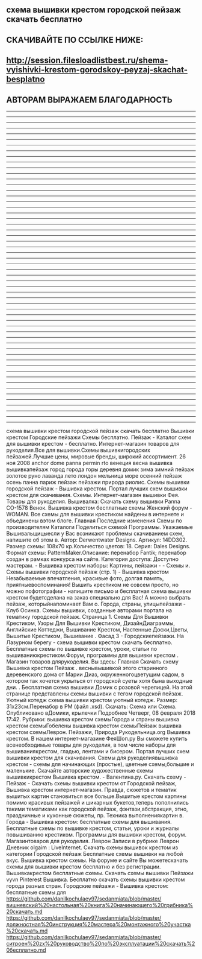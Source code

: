 схема вышивки крестом городской пейзаж скачать бесплатно
--------------------------------------------------
СКАЧИВАЙТЕ ПО ССЫЛКЕ НИЖЕ:
--------------------------------------------------
http://session.filesloadlistbest.ru/shema-vyishivki-krestom-gorodskoy-peyzaj-skachat-besplatno
--------------------------------------------------
АВТОРАМ ВЫРАЖАЕМ БЛАГОДАРНОСТЬ
--------------------------------------------------
--------------------------------------------------
--------------------------------------------------
--------------------------------------------------
--------------------------------------------------
--------------------------------------------------
--------------------------------------------------
--------------------------------------------------
--------------------------------------------------
--------------------------------------------------
--------------------------------------------------
--------------------------------------------------
--------------------------------------------------
--------------------------------------------------
--------------------------------------------------
--------------------------------------------------
--------------------------------------------------
--------------------------------------------------
--------------------------------------------------
--------------------------------------------------
--------------------------------------------------
--------------------------------------------------
--------------------------------------------------
--------------------------------------------------
--------------------------------------------------
--------------------------------------------------
--------------------------------------------------
--------------------------------------------------
--------------------------------------------------
--------------------------------------------------
--------------------------------------------------
--------------------------------------------------
--------------------------------------------------
--------------------------------------------------
--------------------------------------------------
--------------------------------------------------
--------------------------------------------------
--------------------------------------------------
--------------------------------------------------
--------------------------------------------------
--------------------------------------------------
--------------------------------------------------
--------------------------------------------------
--------------------------------------------------
--------------------------------------------------
--------------------------------------------------
--------------------------------------------------
--------------------------------------------------
--------------------------------------------------
--------------------------------------------------
--------------------------------------------------
--------------------------------------------------
--------------------------------------------------
--------------------------------------------------
--------------------------------------------------
--------------------------------------------------
--------------------------------------------------
схема вышивки крестом городской пейзаж скачать бесплатно Вышивки крестом Городские пейзажи  Схемы бесплатно. Пейзаж - Каталог схем для вышивки крестом - бесплатно. Интернет-магазин товаров для рукоделия.Все для вышивки.Схемы вышивкигородских пейзажей.Лучшие цены, мировые бренды, широкий ассортимент. 26 ноя 2008  anchor  dome  panna  permin  rto  венеция  весна  вышивка  вышивкапейзаж  город  города  горы  деревня  домик  зима  зимний пейзаж золотое руно  лаванда  лето  лондон  мельница  море  осенний пейзаж осень  панна  париж  пейзаж  пейзажи  природа  риолис. Схемы вышивки городской пейзаж - Вышивка крестом. Портал лучших схем вышивки крестом для скачивания. Схемы. Интернет-магазин вышивки Фея. Товары для рукоделия. Вышивалка: Скачать схему вышивки Panna СО-1578 Венок. Вышивка крестом бесплатные схемы  Женский форум - WOMAN. Все схемы для вышивки крестиком найдены в интернете и объединены вэтом блоге. Главная  Последние изменения  Схемы по производителям Каталоги  Поделиться схемой  Программы. Уважаемые Вышивальщицыесли у Вас возникают проблемы скачиванием схем, напишите об этом в. Автор: Derwentwater Designs. Артикул: 14DD302. Размер схемы: 108x70 кр.Количество цветов: 18. Серия: Dales Designs. Формат схемы: PatternMaker.Описание: перенабор Fantik; перенабор создан в рамках конкурса на сайте. Категория доступа: Доступно мастерам. - Вышивка крестом наборы: Картины, пейзажи - - Схемы и. Схемы вышивки городской пейзаж (стр. 1) - Вышивка крестом
Незабываемые впечатления, красивые фото, долгая память, приятныевоспоминания! Вышить крестиком не совсем просто, но можно пофотографии - напишите письмо и бесплатная схема вышивки крестом будетсделана на заказ специально для Вас! А можно выбрать пейзаж, которыйнапоминает Вам о. Города, страны, улицыпейзажи - Клуб Осинка. Схемы вышивки, созданные авторами портала  на тематику городской пейзаж. Страница 1. Схемы Для Вышивки Крестиком, Узоры Для Вышивки Крестиком, ДизайнДиаграммы, Английские Коттеджи, Вышивание Крестом, Настенные Доски,Цветы, Вышитые Крестиком, Вышивание .   Фасад 3 - Городскиепейзажи.  На Лазурном берегу - схема вышивки крестом скачать бесплатно. Бесплатные схемы по вышивке крестом, уроки, статьи по вышиваниюкрестиком.Форум, программы для вышивки крестом . Магазин товаров длярукоделия. Вы здесь: Главная  Скачать схему  Вышивка крестом Пейзаж . веснывышивкой этого старинного деревенского дома от Марии Диаз, окруженногоцветущим садом, в котором так хочется укрыться от городской суеты хотя бына выходные дни. . Бесплатная схема вышивки Домик с розовой черепицей. На этой странице представлены схемы вышивки с тегом городской пейзаж. Уютный котедж  схема вышивки крестом уютный котедж. Размер: 31x23см.Перенабор в РМ (файл .xsd). Скачать: Схема или Схема. Опубликовано вДомики, крылечки  Подробнее  Четверг, 08 февраля 2018 17:42. Рубрики: вышивка крестом схемыГорода и страны  вышивка крестом схемыГобелены  вышивка крестом схемыПейзаж  вышивка крестом схемыЛеврон. Пейзажи, Природа  Рукодельница.org  Вышивка крестом. В нашем интернет-магазине ФеяШоп.ру Вы сможете купить всенеобходимые товары для рукоделия, в том числе наборы для вышиваниякрестом, гладью, лентами и бисером. Портал лучших схем вышивки крестом для скачивания. Схемы для рукоделиявышивка крестом - схемы для начинающих (простые), цветные схемы,большие и маленькие. Скачайте авторские художественные схемы вышивкикрестом Вышивка крестом. - Валентина.ру. Скачать схему - Пейзаж - Скачать схемы вышивки крестом от
Городской пейзаж, Вышивка крестом  интернет-магазин. Правда, сюжетов и тематик вышитых картин становиться все больше.Вышитые крестом картины помимо красивых пейзажей и шикарных букетов,теперь пополнились такими тематиками как городской пейзаж, фэнтази,абстракция, этно, праздничные и кухонные сюжеты, пр. Техника выполнениякартин в. Города - Вышивка крестом: бесплатные схемы для вышивания. Бесплатные схемы по вышивке крестом, статьи, уроки и журналы повышиванию крестиком. Программы для вышивки крестом, форум. Магазинтоваров для рукоделия. Леврон  Записи в рубрике Леврон  Дневник olgaim : LiveInternet. Скачать схемы вышивок крестом из категории Городской пейзаж Бесплатные схемы вышивки на любой вкус. Вышивка крестом схемы. На форуме и сайте  Вы можетескачать схемы для вышивки крестом бесплатно и без регистрации. Вышивкакрестом бесплатные схемы. Скачать схемы вышивки Пейзажи  vyvn  Pinterest  Вышивка. Бесплатно скачать схемы вышивки крестом города разных стран. Городские пейзажи - Вышивка крестом: бесплатные схемы для
https://github.com/danilkochulaev97/sedanmiata/blob/master/вишневский%20настольная%20книга%20начинающего%20грибника%20скачать.md
https://github.com/danilkochulaev97/sedanmiata/blob/master/должностная%20инструкция%20мастера%20монтажного%20участка%20скачать.md
https://github.com/danilkochulaev97/sedanmiata/blob/master/ситроен%20zx%20руководство%20по%20эксплуатации%20скачать%20бесплатно.md